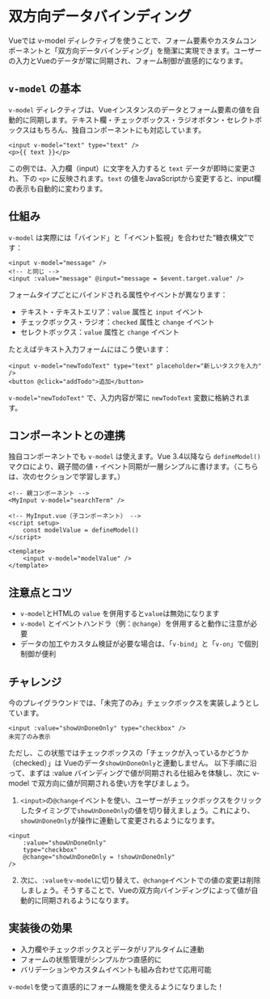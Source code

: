 # 双方向データバインディング

Vueでは v-model ディレクティブを使うことで、フォーム要素やカスタムコンポーネントと「双方向データバインディング」を簡潔に実現できます。ユーザーの入力とVueのデータが常に同期され、フォーム制御が直感的になります。

## `v-model` の基本

`v-model` ディレクティブは、Vueインスタンスのデータとフォーム要素の値を自動的に同期します。テキスト欄・チェックボックス・ラジオボタン・セレクトボックスはもちろん、独自コンポーネントにも対応しています。

```vue
<input v-model="text" type="text" />
<p>{{ text }}</p>
```

この例では、入力欄（input）に文字を入力すると `text` データが即時に変更され、下の `<p>` に反映されます。`text` の値をJavaScriptから変更すると、input欄の表示も自動的に変わります。

## 仕組み

`v-model` は実際には「バインド」と「イベント監視」を合わせた“糖衣構文”です：

```vue
<input v-model="message" />
<!-- と同じ -->
<input :value="message" @input="message = $event.target.value" />
```

フォームタイプごとにバインドされる属性やイベントが異なります：

- テキスト・テキストエリア：`value` 属性と `input` イベント  
- チェックボックス・ラジオ：`checked` 属性と `change` イベント  
- セレクトボックス：`value` 属性と `change` イベント  


たとえばテキスト入力フォームにはこう使います：

```vue
<input v-model="newTodoText" type="text" placeholder="新しいタスクを入力" />
<button @click="addTodo">追加</button>
```

`v-model="newTodoText"` で、入力内容が常に `newTodoText` 変数に格納されます。

## コンポーネントとの連携

独自コンポーネントでも `v-model` は使えます。Vue 3.4以降なら `defineModel()` マクロにより、親子間の値・イベント同期が一層シンプルに書けます。（こちらは、次のセクションで学習します。）

```vue
<!-- 親コンポーネント -->
<MyInput v-model="searchTerm" />

<!-- MyInput.vue（子コンポーネント） -->
<script setup>
    const modelValue = defineModel()
</script>

<template>
    <input v-model="modelValue" />
</template>
```

## 注意点とコツ

- `v-model`とHTMLの `value` を併用すると`value`は無効になります 
- `v-model` とイベントハンドラ（例：`@change`）を併用すると動作に注意が必要
- データの加工やカスタム検証が必要な場合は、「`v-bind`」と「`v-on`」で個別制御が便利

## チャレンジ

今のプレイグラウンドでは、「未完了のみ」チェックボックスを実装しようとしています。
```vue
<input :value="showUnDoneOnly" type="checkbox" />
未完了のみ表示
```

ただし、この状態ではチェックボックスの「チェックが入っているかどうか（checked）」は Vueのデータ`showUnDoneOnly`と連動しません。
以下手順に沿って、まずは :value バインディングで値が同期される仕組みを体験し、次に v-model で双方向に値が同期される使い方を学びましょう。

1. `<input>`の`@change`イベントを使い、ユーザーがチェックボックスをクリックしたタイミングで`showUnDoneOnly`の値を切り替えましょう。これにより、`showUnDoneOnly`が操作に連動して変更されるようになります。

```vue
<input 
    :value="showUnDoneOnly" 
    type="checkbox" 
    @change="showUnDoneOnly = !showUnDoneOnly"
/>

```

2. 次に、`:valueをv-model`に切り替えて、`@change`イベントでの値の変更は削除しましょう。そうすることで、Vueの双方向バインディングによって値が自動的に同期されるようになります。

## 実装後の効果

- 入力欄やチェックボックスとデータがリアルタイムに連動  
- フォームの状態管理がシンプルかつ直感的に  
- バリデーションやカスタムイベントも組み合わせて応用可能  

 
`v-model`を使って直感的にフォーム機能を使えるようになりました！

